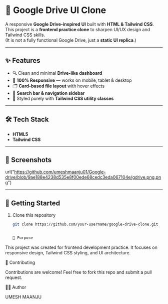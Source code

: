 # 📂 Google Drive UI Clone  

A responsive **Google Drive-inspired UI** built with **HTML & Tailwind CSS**.  
This project is a **frontend practice clone** to sharpen UI/UX design and Tailwind CSS skills.  
(It is not a fully functional Google Drive, just a **static UI replica**.)

---

## ✨ Features
- 🔍 Clean and minimal **Drive-like dashboard**  
- 📱 **100% Responsive** — works on mobile, tablet & desktop  
- 🗂️ **Card-based file layout** with hover effects  
- 📌 **Search bar & navigation sidebar**  
- 🎨 Styled purely with **Tailwind CSS utility classes**

---

## 🛠️ Tech Stack
- **HTML5**  
- **Tailwind CSS**  

---

## 📸 Screenshots
 
 url("https://github.com/umeshmaanju01/Google-drive/blob/9ae188e4238d535e8f00ede68cedc3eda067104e/gdrive.png.png")

---

## 🚀 Getting Started

1. Clone this repository  
   ```bash
   git clone https://github.com/your-username/google-drive-clone.git


   📌 Purpose

This project was created for frontend development practice.
It focuses on responsive design, Tailwind CSS styling, and UI architecture.

🤝 Contributing

Contributions are welcome! Feel free to fork this repo and submit a pull request.

👨‍💻 Author

UMESH MAANJU
